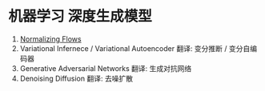 # 机器学习 深度生成模型

1. [Normalizing Flows](Normalizing_Flows.md)
2. Variational Infernece / Variational Autoencoder 翻译: 变分推断 / 变分自编码器
3. Generative Adversarial Networks 翻译: 生成对抗网络
4. Denoising Diffusion 翻译: 去噪扩散